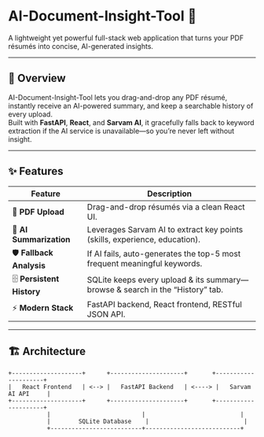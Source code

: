 # AI-Document-Insight-Tool 🚀

A lightweight yet powerful full-stack web application that turns your PDF résumés into concise, AI-generated insights.

---

## 📌 Overview
AI-Document-Insight-Tool lets you drag-and-drop any PDF résumé, instantly receive an AI-powered summary, and keep a searchable history of every upload.  
Built with **FastAPI**, **React**, and **Sarvam AI**, it gracefully falls back to keyword extraction if the AI service is unavailable—so you’re never left without insight.

---

## ✨ Features
| Feature | Description |
|---------|-------------|
| 📄 **PDF Upload** | Drag-and-drop résumés via a clean React UI. |
| 🧠 **AI Summarization** | Leverages Sarvam AI to extract key points (skills, experience, education). |
| 🛡️ **Fallback Analysis** | If AI fails, auto-generates the top-5 most frequent meaningful keywords. |
| 🗄️ **Persistent History** | SQLite keeps every upload & its summary—browse & search in the “History” tab. |
| ⚡ **Modern Stack** | FastAPI backend, React frontend, RESTful JSON API. |

---

## 🏗️ Architecture
```text
+--------------------+      +---------------------+       +---------------------+
|   React Frontend   | <--> |   FastAPI Backend   | <----> |   Sarvam AI API     |
+--------------------+      +---------------------+       +---------------------+
           |                          |                           |
           |        SQLite Database    |                           |
           +--------------------------+---------------------------+
